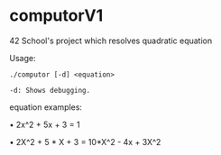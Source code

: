 # computorV1
42 School's project which resolves quadratic equation

Usage:
	
	./computor [-d] <equation>

	-d: Shows debugging.

equation examples:

•	 2x^2 + 5x + 3 = 1
	
•	 2X^2 + 5 * X + 3 = 10*X^2 - 4x + 3X^2

